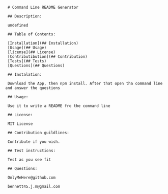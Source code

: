  	
     # Command Line README Generator
    
     ## Description:
    
     undefined
    
     ## Table of Contents:
    
     [Installation](## Installation)
     [Usage](## Usage)
     [license](## License)
     [Contributibution](## Contribution)
     [Tests](## Tests)
     [Questions](## Questions)

     ## Instalation:

     Download the App, then npm install. After that open tha command line and answer the questions

     ## Usage:

     Use it to write a README fro the command line

     ## License:

     MIT License

     ## Contribution guildlines:

     Contribute if you wish.

     ## Test instructions:

     Test as you see fit

     ## Questions:

     OnlyMeHere@github.com

     bennett45.j.m@gmail.com